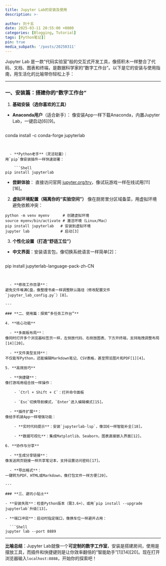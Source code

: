 ```yaml
---
title: Jupyter Lab的安装及使用
description: >-
  
author: 刘十五
date: 2025-03-11 20:55:00 +0800
categories: [Blogging, Tutorial]
tags: [Python笔记]]
pin: true
media_subpath: '/posts/20250311'
---
```



Jupyter Lab 是一款“代码实验室”般的交互式开发工具，像搭积木一样整合了代码、文档、图表和终端，是数据科学家的“数字工作台”。以下是它的安装与使用指南，用生活化的比喻带你轻松上手：

---

### **一、安装篇：搭建你的“数字工作台”**

1. **基础安装（选你喜欢的工具）**

  - **Anaconda用户**（适合新手）：
像安装App一样下载Anaconda，内置Jupyter Lab，一键启动[6][9]。

    ```Shell
conda install -c conda-forge jupyterlab
```


  - **Python老手**（灵活轻量）：
用`pip`像安装插件一样快速部署：

    ```Shell
pip install jupyterlab
```


  - **尝鲜体验**：
直接访问官网 [jupyter.org/try](https://jupyter.org/try)，像试玩游戏一样在线试用[11][16]。

2. **虚拟环境配置（隔离你的“实验空间”）**
像在厨房里分区域备菜，用虚拟环境避免依赖冲突：

  ```Shell
python -m venv myenv      # 创建虚拟环境
source myenv/bin/activate # 激活环境（Linux/Mac）
pip install jupyterlab   # 安装到虚拟环境
jupyter lab              # 启动[3]
```


3. **个性化设置（打造“舒适工位”）**

  - **中文界面**：安装语言包，像切换系统语言一样简单[2]：

    ```Shell
pip install jupyterlab-language-pack-zh-CN
```


  - **修改工作目录**：
避免文件堆满C盘，像整理书桌一样调整默认路径（修改配置文件`jupyter_lab_config.py`）[8]。

---

### **二、使用篇：探索“多任务工作台”**

4. **核心功能**

  - **多面板布局**：
像同时打开多个浏览器标签页一样，左侧放代码、右侧放图表、下方开终端，支持拖拽调整布局[14][20]。

  - **文件类型支持**：
不仅能写Python，还能编辑Markdown笔记、CSV表格，甚至预览图片和PDF[1][4]。

5. **高效技巧**

  - **快捷键**：
像打游戏用组合技一样操作：

    - `Ctrl + Shift + C`：打开命令面板

    - `Esc`切换导航模式，`Enter`进入编辑模式[15]。

  - **插件扩展**：
像给手机装App一样增强功能：

    - **实时代码提示**：安装`jupyterlab-lsp`，像IDE一样智能补全[18]。

    - **数据可视化**：集成Matplotlib、Seaborn，图表直接嵌入界面[12]。

6. **协作与分享**

  - **生成分享链接**：
像发送网页链接一样共享笔记本，支持设置访问密码[17]。

  - **导出格式**：
一键转为PDF、HTML或Markdown，像打包文件一样方便[20]。

---

### **三、避坑小贴士**

- **安装失败**：检查Python版本（需3.6+），或用`pip install --upgrade jupyterlab`升级[13]。

- **端口冲突**：启动时指定端口，像换车位一样避开占用：

  ```Shell
jupyter lab --port 8889
```


---

**比喻总结**：Jupyter Lab就像一个**可定制的数字工作室**，安装是搭建房间，使用是摆放工具，而插件和快捷键则是让你效率翻倍的“智能助手”[1][14][20]。现在打开浏览器输入`localhost:8888`，开始你的探索吧！



